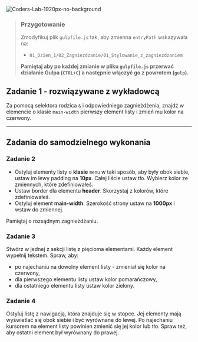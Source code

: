 ![Coders-Lab-1920px-no-background](https://user-images.githubusercontent.com/30623667/104709387-2b7ac180-571f-11eb-9b94-517aa6d501c9.png)



> ### Przygotowanie
> Zmodyfikuj plik `gulpfile.js` tak, aby zmienna `entryPath` wskazywała na:
> -  `01_Dzien_1/02_Zagniezdzanie/01_Stylowanie_z_zagniezdzaniem`
>
> **Pamiętaj aby po każdej zmianie w pliku `gulpfile.js` przerwać działanie Gulpa (`CTRL+C`) a następnie włączyć go z powrotem (`gulp`).**


## Zadanie 1 - rozwiązywane z wykładowcą

Za pomocą selektora rodzica `&` i odpowiedniego zagnieżdżenia, znajdź w elemencie o klasie `main-width` pierwszy element listy i zmień mu kolor na czerwony.

---

## Zadania do samodzielnego wykonania

### Zadanie 2
* Ostyluj elementy listy o **klasie** ```menu``` w taki sposób, aby były obok siebie, ustaw im lewy padding na **10px**. Całej liście ustaw tło. Wybierz kolor ze zmiennych, które zdefiniowałeś.
* Ustaw border dla elementu **header**. Skorzystaj z kolorów, które zdefiniowałeś.
* Ostyluj element **main-width**. Szerokość strony ustaw na **1000px** i wstaw do zmiennej.

Pamiętaj o rozsądnym zagnieżdżaniu.

### Zadanie 3
Stwórz w jednej z sekcji listę z pięcioma elementami. Każdy element wypełnij tekstem. Spraw, aby:
* po najechaniu na dowolny element listy - zmieniał się kolor na czerwony,
* dla pierwszego elementu listy ustaw kolor pomarańczowy,
* dla ostatniego elementu listy ustaw kolor zielony.

### Zadanie 4
Ostyluj listę z nawigacją, która znajduje się w stopce. Jej elementy mają wyświetlać się obok siebie i być wyrównane do lewej.
Po najechaniu kursorem na element listy powinien zmienić się jej kolor lub tło. Spraw też, aby ostatni element był wyrównany do prawej.
